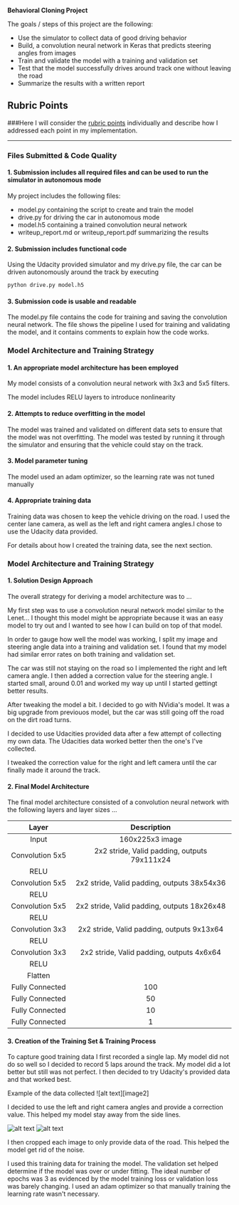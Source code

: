 **Behavioral Cloning Project**

The goals / steps of this project are the following:
* Use the simulator to collect data of good driving behavior
* Build, a convolution neural network in Keras that predicts steering angles from images
* Train and validate the model with a training and validation set
* Test that the model successfully drives around track one without leaving the road
* Summarize the results with a written report


[//]: # (Image References)

[image1]: ./examples/placeholder.png "Model Visualization"
[image3]: ./examples/placeholder_small.png "Recovery Image"
[image4]: ./examples/placeholder_small.png "Recovery Image"
[image5]: ./examples/placeholder_small.png "Recovery Image"
[image6]: ./examples/placeholder_small.png "Normal Image"
[image7]: ./examples/placeholder_small.png "Flipped Image"

## Rubric Points
###Here I will consider the [rubric points](https://review.udacity.com/#!/rubrics/432/view) individually and describe how I addressed each point in my implementation.  

---
### Files Submitted & Code Quality

#### 1. Submission includes all required files and can be used to run the simulator in autonomous mode

My project includes the following files:
* model.py containing the script to create and train the model
* drive.py for driving the car in autonomous mode
* model.h5 containing a trained convolution neural network 
* writeup_report.md or writeup_report.pdf summarizing the results

#### 2. Submission includes functional code
Using the Udacity provided simulator and my drive.py file, the car can be driven autonomously around the track by executing 
```sh
python drive.py model.h5
```

#### 3. Submission code is usable and readable

The model.py file contains the code for training and saving the convolution neural network. The file shows the pipeline I used for training and validating the model, and it contains comments to explain how the code works.

### Model Architecture and Training Strategy

#### 1. An appropriate model architecture has been employed

My model consists of a convolution neural network with 3x3 and 5x5 filters. 

The model includes RELU layers to introduce nonlinearity

#### 2. Attempts to reduce overfitting in the model

The model was trained and validated on different data sets to ensure that the model was not overfitting. The model was tested by running it through the simulator and ensuring that the vehicle could stay on the track.

#### 3. Model parameter tuning

The model used an adam optimizer, so the learning rate was not tuned manually

#### 4. Appropriate training data

Training data was chosen to keep the vehicle driving on the road. I used the center lane camera, as well as the left and right camera angles.I chose to use the Udacity data provided. 

For details about how I created the training data, see the next section. 

### Model Architecture and Training Strategy

#### 1. Solution Design Approach

The overall strategy for deriving a model architecture was to ...

My first step was to use a convolution neural network model similar to the Lenet... I thought this model might be appropriate because it was an easy model to try out and I wanted to see how I can build on top of that model.

In order to gauge how well the model was working, I split my image and steering angle data into a training and validation set. I found that my model had similar error rates on both training and validation set. 

The car was still not staying on the road so I implemented the right and left camera angle. I then added a correction value for the steering angle. I started small, around 0.01 and worked my way up until I started gettingt better results. 

After tweaking the model a bit. I decided to go with NVidia's model. It was a big upgrade from previouos model, but the car was still going off the road on the dirt road turns. 

I decided to use Udacities provided data after a few attempt of collecting my own data. The Udacities data worked better then the one's I've collected. 

I tweaked the correction value for the right and left camera until the car finally made it around the track. 

#### 2. Final Model Architecture

The final model architecture consisted of a convolution neural network with the following layers and layer sizes ...

| Layer         		      |     Description	        					                 | 
|:---------------------:|:---------------------------------------------:| 
| Input         		      | 160x225x3  image   							             | 
| Convolution 5x5     	 | 2x2 stride, Valid padding, outputs 79x111x24 	  |
| RELU					             |											                                   	|
| Convolution 5x5	      | 2x2 stride, Valid padding, outputs 38x54x36 	|
| RELU					             |												            |
| Convolution 5x5	      | 2x2 stride, Valid padding, outputs 18x26x48 	|
| RELU					             |												            |
| Convolution 3x3	      | 2x2 stride, Valid padding, outputs 9x13x64 	|
| RELU					             |												            |
| Convolution 3x3	      | 2x2 stride, Valid padding, outputs 4x6x64 	|
| RELU					             |												            |
| Flatten					             |												            |
|	Fully Connected              	|	100											|
|	Fully Connected              	|	50											|
|	Fully Connected              	|	10											|
|	Fully Connected              	|	1											|


#### 3. Creation of the Training Set & Training Process

To capture good training data I first recorded a single lap. My model did not do so well so I decided to record 5 laps around the track. My model did a lot better but still was not perfect. I then decided to try Udacity's provided data and that worked best. 

Example of the data collected
![alt text][image2]

I decided to use the left and right camera angles and provide a correction value. This helped my model stay away from the side lines. 

![alt text][image3]
![alt text][image4]

I then cropped each image to only provide data of the road. This helped the model get rid of the noise. 

I used this training data for training the model. The validation set helped determine if the model was over or under fitting. The ideal number of epochs was 3 as evidenced by the model training loss or validation loss was barely changing. I used an adam optimizer so that manually training the learning rate wasn't necessary.
